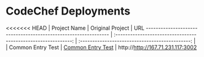 # CodeChef Deployments

<<<<<<< HEAD
| Project Name | Original Project | URL
  --------------------------------------------------------------- | :------------------------------------------------------------: | :---------------------------------------------: |
  | Common Entry Test | [Common Entry Test](https://github.com/CodeChefVIT/common-entry-test) | http://http://167.71.231.117:3002
